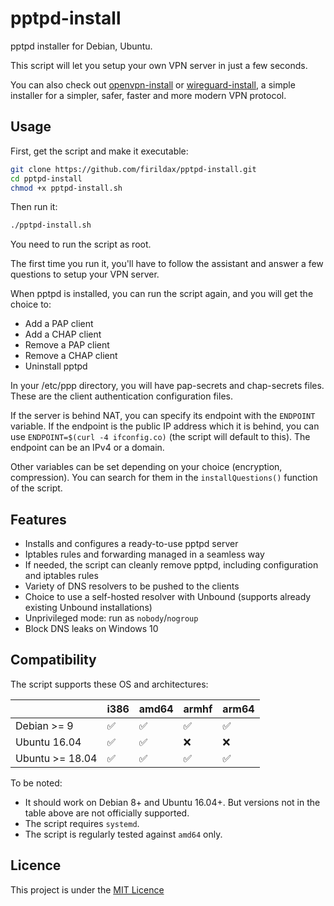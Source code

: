 # pptpd-install

pptpd installer for Debian, Ubuntu.

This script will let you setup your own VPN server in just a few seconds.

You can also check out [openvpn-install](https://github.com/firildax/openvpn-install) or [wireguard-install](https://github.com/firildax/wireguard-install), a simple installer for a simpler, safer, faster and more modern VPN protocol.

## Usage

First, get the script and make it executable:

```bash
git clone https://github.com/firildax/pptpd-install.git
cd pptpd-install
chmod +x pptpd-install.sh
```

Then run it:

```sh
./pptpd-install.sh
```

You need to run the script as root.

The first time you run it, you'll have to follow the assistant and answer a few questions to setup your VPN server.

When pptpd is installed, you can run the script again, and you will get the choice to:

- Add a PAP client
- Add a CHAP client
- Remove a PAP client
- Remove a CHAP client
- Uninstall pptpd

In your /etc/ppp directory, you will have pap-secrets and chap-secrets files. These are the client authentication configuration files.

If the server is behind NAT, you can specify its endpoint with the `ENDPOINT` variable. If the endpoint is the public IP address which it is behind, you can use `ENDPOINT=$(curl -4 ifconfig.co)` (the script will default to this). The endpoint can be an IPv4 or a domain.

Other variables can be set depending on your choice (encryption, compression). You can search for them in the `installQuestions()` function of the script.

## Features

- Installs and configures a ready-to-use pptpd server
- Iptables rules and forwarding managed in a seamless way
- If needed, the script can cleanly remove pptpd, including configuration and iptables rules
- Variety of DNS resolvers to be pushed to the clients
- Choice to use a self-hosted resolver with Unbound (supports already existing Unbound installations)
- Unprivileged mode: run as `nobody`/`nogroup`
- Block DNS leaks on Windows 10

## Compatibility

The script supports these OS and architectures:

|                 | i386 | amd64 | armhf | arm64 |
| --------------- | ---- | ----- | ----- | ----- |
| Debian >= 9     | ✅   | ✅    | ✅    | ✅    |
| Ubuntu 16.04    | ✅   | ✅    | ❌    | ❌    |
| Ubuntu >= 18.04 | ✅   | ✅    | ✅    | ✅    |

To be noted:

- It should work on Debian 8+ and Ubuntu 16.04+. But versions not in the table above are not officially supported.
- The script requires `systemd`.
- The script is regularly tested against `amd64` only.

## Licence

This project is under the [MIT Licence](https://github.com/firildax/pptpd-install/master/LICENSE)
